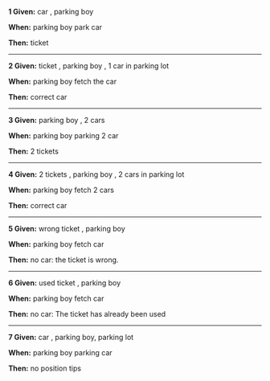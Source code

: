
**1 Given:**  car , parking boy

**When:** parking boy park car

**Then:** ticket

---
**2 Given:**  ticket , parking boy , 1 car in parking lot

**When:** parking boy fetch the car

**Then:** correct car

---
**3 Given:**  parking boy , 2 cars

**When:** parking boy parking 2 car

**Then:** 2 tickets

---
**4 Given:**  2 tickets , parking boy , 2 cars in parking lot

**When:** parking boy fetch 2 cars

**Then:** correct car

---
**5 Given:**  wrong ticket , parking boy

**When:** parking boy fetch car

**Then:** no car: the ticket is wrong.

---
**6 Given:**  used ticket , parking boy

**When:** parking boy fetch car

**Then:** no car: The ticket has already been used

---
**7 Given:**  car , parking boy, parking lot

**When:** parking boy parking  car

**Then:** no position tips

